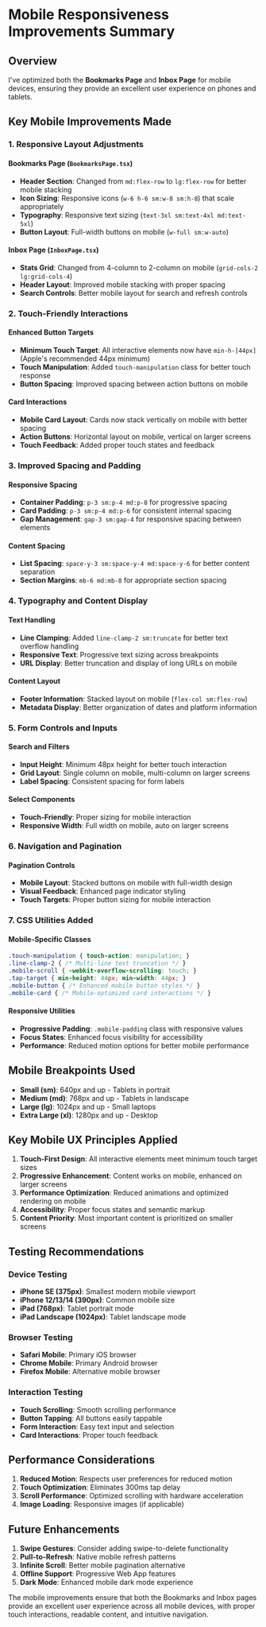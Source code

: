 # Mobile Responsiveness Improvements Summary

## Overview
I've optimized both the **Bookmarks Page** and **Inbox Page** for mobile devices, ensuring they provide an excellent user experience on phones and tablets.

## Key Mobile Improvements Made

### 1. **Responsive Layout Adjustments**

#### Bookmarks Page (`BookmarksPage.tsx`)
- **Header Section**: Changed from `md:flex-row` to `lg:flex-row` for better mobile stacking
- **Icon Sizing**: Responsive icons (`w-6 h-6 sm:w-8 sm:h-8`) that scale appropriately
- **Typography**: Responsive text sizing (`text-3xl sm:text-4xl md:text-5xl`)
- **Button Layout**: Full-width buttons on mobile (`w-full sm:w-auto`)

#### Inbox Page (`InboxPage.tsx`)
- **Stats Grid**: Changed from 4-column to 2-column on mobile (`grid-cols-2 lg:grid-cols-4`)
- **Header Layout**: Improved mobile stacking with proper spacing
- **Search Controls**: Better mobile layout for search and refresh controls

### 2. **Touch-Friendly Interactions**

#### Enhanced Button Targets
- **Minimum Touch Target**: All interactive elements now have `min-h-[44px]` (Apple's recommended 44px minimum)
- **Touch Manipulation**: Added `touch-manipulation` class for better touch response
- **Button Spacing**: Improved spacing between action buttons on mobile

#### Card Interactions
- **Mobile Card Layout**: Cards now stack vertically on mobile with better spacing
- **Action Buttons**: Horizontal layout on mobile, vertical on larger screens
- **Touch Feedback**: Added proper touch states and feedback

### 3. **Improved Spacing and Padding**

#### Responsive Spacing
- **Container Padding**: `p-3 sm:p-4 md:p-8` for progressive spacing
- **Card Padding**: `p-3 sm:p-4 md:p-6` for consistent internal spacing
- **Gap Management**: `gap-3 sm:gap-4` for responsive spacing between elements

#### Content Spacing
- **List Spacing**: `space-y-3 sm:space-y-4 md:space-y-6` for better content separation
- **Section Margins**: `mb-6 md:mb-8` for appropriate section spacing

### 4. **Typography and Content Display**

#### Text Handling
- **Line Clamping**: Added `line-clamp-2 sm:truncate` for better text overflow handling
- **Responsive Text**: Progressive text sizing across breakpoints
- **URL Display**: Better truncation and display of long URLs on mobile

#### Content Layout
- **Footer Information**: Stacked layout on mobile (`flex-col sm:flex-row`)
- **Metadata Display**: Better organization of dates and platform information

### 5. **Form Controls and Inputs**

#### Search and Filters
- **Input Height**: Minimum 48px height for better touch interaction
- **Grid Layout**: Single column on mobile, multi-column on larger screens
- **Label Spacing**: Consistent spacing for form labels

#### Select Components
- **Touch-Friendly**: Proper sizing for mobile interaction
- **Responsive Width**: Full width on mobile, auto on larger screens

### 6. **Navigation and Pagination**

#### Pagination Controls
- **Mobile Layout**: Stacked buttons on mobile with full-width design
- **Visual Feedback**: Enhanced page indicator styling
- **Touch Targets**: Proper button sizing for mobile interaction

### 7. **CSS Utilities Added**

#### Mobile-Specific Classes
```css
.touch-manipulation { touch-action: manipulation; }
.line-clamp-2 { /* Multi-line text truncation */ }
.mobile-scroll { -webkit-overflow-scrolling: touch; }
.tap-target { min-height: 44px; min-width: 44px; }
.mobile-button { /* Enhanced mobile button styles */ }
.mobile-card { /* Mobile-optimized card interactions */ }
```

#### Responsive Utilities
- **Progressive Padding**: `.mobile-padding` class with responsive values
- **Focus States**: Enhanced focus visibility for accessibility
- **Performance**: Reduced motion options for better mobile performance

## Mobile Breakpoints Used

- **Small (sm)**: 640px and up - Tablets in portrait
- **Medium (md)**: 768px and up - Tablets in landscape
- **Large (lg)**: 1024px and up - Small laptops
- **Extra Large (xl)**: 1280px and up - Desktop

## Key Mobile UX Principles Applied

1. **Touch-First Design**: All interactive elements meet minimum touch target sizes
2. **Progressive Enhancement**: Content works on mobile, enhanced on larger screens
3. **Performance Optimization**: Reduced animations and optimized rendering on mobile
4. **Accessibility**: Proper focus states and semantic markup
5. **Content Priority**: Most important content is prioritized on smaller screens

## Testing Recommendations

### Device Testing
- **iPhone SE (375px)**: Smallest modern mobile viewport
- **iPhone 12/13/14 (390px)**: Common mobile size
- **iPad (768px)**: Tablet portrait mode
- **iPad Landscape (1024px)**: Tablet landscape mode

### Browser Testing
- **Safari Mobile**: Primary iOS browser
- **Chrome Mobile**: Primary Android browser
- **Firefox Mobile**: Alternative mobile browser

### Interaction Testing
- **Touch Scrolling**: Smooth scrolling performance
- **Button Tapping**: All buttons easily tappable
- **Form Interaction**: Easy text input and selection
- **Card Interactions**: Proper touch feedback

## Performance Considerations

1. **Reduced Motion**: Respects user preferences for reduced motion
2. **Touch Optimization**: Eliminates 300ms tap delay
3. **Scroll Performance**: Optimized scrolling with hardware acceleration
4. **Image Loading**: Responsive images (if applicable)

## Future Enhancements

1. **Swipe Gestures**: Consider adding swipe-to-delete functionality
2. **Pull-to-Refresh**: Native mobile refresh patterns
3. **Infinite Scroll**: Better mobile pagination alternative
4. **Offline Support**: Progressive Web App features
5. **Dark Mode**: Enhanced mobile dark mode experience

The mobile improvements ensure that both the Bookmarks and Inbox pages provide an excellent user experience across all mobile devices, with proper touch interactions, readable content, and intuitive navigation. 
